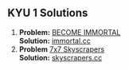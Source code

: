 ## KYU 1 Solutions
1. **Problem:** [BECOME IMMORTAL](https://www.codewars.com/kata/59568be9cc15b57637000054)  
   **Solution:** [immortal.cc](immortal.cc) 
2. **Problem** [7x7 Skyscrapers](https://www.codewars.com/kata/5917a2205ffc30ec3a0000a8/cpp)  
   **Solution:** [skyscrapers.cc](skyscrapers.cc)
